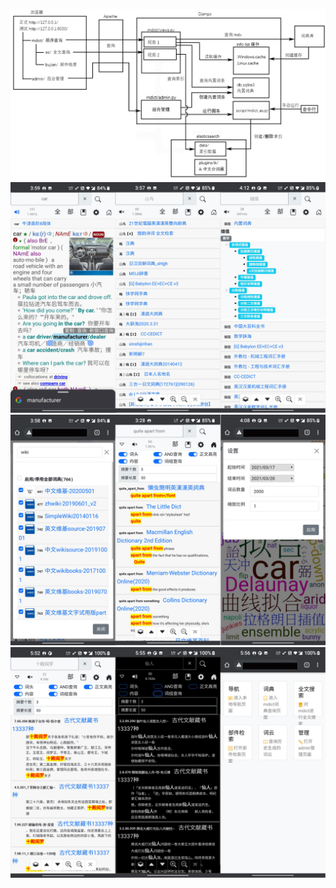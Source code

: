 ![图片1](img/structure.png?raw=true)
![图片2](img/img1.jpg?raw=true)
![图片3](img/img2.jpg?raw=true)
![图片4](img/img3.jpg?raw=true)